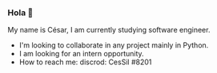 ### Hola 👋

My name is César, I am currently studying software engineer. 
- I'm looking to collaborate in any project mainly in Python. 
- I am looking for an intern opportunity. 
- How to reach me: discrod: CesSil #8201
